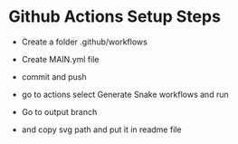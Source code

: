 # Github Actions Setup Steps

- Create a folder .github/workflows

- Create MAIN.yml file
- commit and push
- go to actions select Generate Snake workflows and run
- Go to output branch
- and copy svg path and put it in readme file
